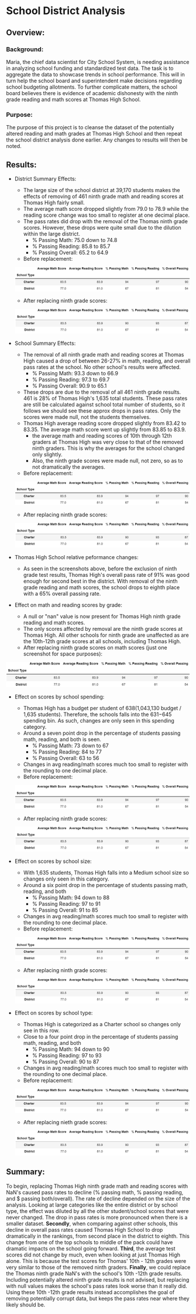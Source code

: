# School District Analysis

## Overview:
### Background:
Maria, the chief data scientist for City School System, is needing assistance in analyzing school funding and standardized test data. The task is to aggregate the data to showcase trends in school performance. This will in turn help the school board and superintendent make decisions regarding school budgeting allotments. To further complicate matters, the school board believes there is evidence of academic dishonesty with the ninth grade reading and math scores at Thomas High School.

### Purpose:
The purpose of this project is to cleanse the dataset of the potentially altered reading and math grades at Thomas High School and then repeat the school district analysis done earlier. Any changes to results will then be noted.

## Results:
- District Summary Effects:
    - The large size of the school district at 39,170 students makes the effects of removing of 461 ninth grade math and reading scores at Thomas High fairly small.
    - The average math score dropped slightly from 79.0 to 78.9 while the reading score change was too small to register at one decimal place.
    - The pass rates did drop with the removal of the Thomas ninth grade scores. However, these drops were quite small due to the dilution within the large district.
        - % Passing Math: 75.0 down to 74.8
        - % Passing Reading: 85.8 to 85.7
        - % Passing Overall: 65.2 to 64.9
    - Before replacement:
     
    ![School_Type_Scores_before_replace](https://github.com/bfox87/School_District_Analysis/blob/main/Resources/School_Type_Scores_before_replace.PNG)
    
    - After replacing ninth grade scores:
    
    ![School_Type_Scores_after_replace](https://github.com/bfox87/School_District_Analysis/blob/main/Resources/School_Type_Scores_after_replace.PNG)
    
- School Summary Effects:
    - The removal of all ninth grade math and reading scores at Thomas High caused a drop of between 26-27% in math, reading, and overall pass rates at the school. No other school's results were affected.
        - % Passing Math: 93.3 down to 66.9
        - % Passing Reading: 97.3 to 69.7
        - % Passing Overall: 90.9 to 65.1
    - These drops are due to the removal of all 461 ninth grade results. 461 is 28% of Thomas High's 1,635 total students. These pass rates are still be calculated against school total number of students, so it follows we should see these approx drops in pass rates. Only the scores were made null, not the students themselves.
    - Thomas High average reading score dropped slightly from 83.42 to 83.35. The average math score went up slightly from 83.85 to 83.9.
        - the average math and reading scores of 10th through 12th graders at Thomas High was very close to that of the removed ninth graders. This is why the averages for the school changed only slightly.
        - Also, the ninth grade scores were made null, not zero, so as to not dramatically the averages.  
    - Before replacement:
     
    ![School_Type_Scores_before_replace](https://github.com/bfox87/School_District_Analysis/blob/main/Resources/School_Type_Scores_before_replace.PNG)
    
    - After replacing ninth grade scores:
    
    ![School_Type_Scores_after_replace](https://github.com/bfox87/School_District_Analysis/blob/main/Resources/School_Type_Scores_after_replace.PNG)

- Thomas High School relative peformance changes:
    - As seen in the screenshots above, before the exclusion of ninth grade test results, Thomas High's overall pass rate of 91% was good enough for second best in the district. With removal of the ninth grade reading and math scores, the school drops to eighth place with a 65% overall passing rate.
    
- Effect on math and reading scores by grade:
    - A null or "nan" value is now present for Thomas High ninth grade reading and math scores.
    - The only scores affected by removal are the ninth grade scores at Thomas High. All other schools for ninth grade are unaffected as are the 10th-12th grade scores at all schools, including Thomas High.
    - After replacing ninth grade scores on math scores (just one screenshot for space purposes):

![School_Type_Scores_before_replace](https://github.com/bfox87/School_District_Analysis/blob/main/Resources/School_Type_Scores_before_replace.PNG)

- Effect on scores by school spending:
    - Thomas High has a budget per student of $638 ($1,043,130 budget / 1,635 students). Therefore, the schools falls into the $631-$645 spending bin. As such, changes are only seen in this spending category. 
    - Around a seven point drop in the percentage of students passing math, reading, and both is seen.
        - % Passing Math: 73 down to 67
        - % Passing Reading: 84 to 77
        - % Passing Overall: 63 to 56
     - Changes in avg reading/math scores much too small to register with the rounding to one decimal place.
     - Before replacement:
     
    ![School_Type_Scores_before_replace](https://github.com/bfox87/School_District_Analysis/blob/main/Resources/School_Type_Scores_before_replace.PNG)
    
    - After replacing ninth grade scores:
    
    ![School_Type_Scores_after_replace](https://github.com/bfox87/School_District_Analysis/blob/main/Resources/School_Type_Scores_after_replace.PNG)
    
- Effect on scores by school size:
    - With 1,635 students, Thomas High falls into a Medium school size so changes only seen in this category.
    - Around a six point drop in the percentage of students passing math, reading, and both
        - % Passing Math: 94 down to 88
        - % Passing Reading: 97 to 91
        - % Passing Overall: 91 to 85
     - Changes in avg reading/math scores much too small to register with the rounding to one decimal place.
     - Before replacement:
     
    ![School_Type_Scores_before_replace](https://github.com/bfox87/School_District_Analysis/blob/main/Resources/School_Type_Scores_before_replace.PNG)
    
    - After replacing ninth grade scores:
    
    ![School_Type_Scores_after_replace](https://github.com/bfox87/School_District_Analysis/blob/main/Resources/School_Type_Scores_after_replace.PNG)
    
- Effect on scores by school type:
    - Thomas High is categorized as a Charter school so changes only see in this row.
    - Close to a four point drop in the percentage of students passing math, reading, and both
        - % Passing Math: 94 down to 90
        - % Passing Reading: 97 to 93
        - % Passing Overall: 90 to 87
     - Changes in avg reading/math scores much too small to register with the rounding to one decimal place.
     - Before replacement:
     
    ![School_Type_Scores_before_replace](https://github.com/bfox87/School_District_Analysis/blob/main/Resources/School_Type_Scores_before_replace.PNG)
    
    - After replacing nieth grade scores:
    
    ![School_Type_Scores_after_replace](https://github.com/bfox87/School_District_Analysis/blob/main/Resources/School_Type_Scores_after_replace.PNG)
    
## Summary:
To begin, replacing Thomas High ninth grade math and reading scores with NaN's caused pass rates to decline (% passing math, % passing reading, and $ passing both/overall). The rate of decline depended on the size of the analysis. Looking at large categories like the entire district or by school type, the effect was diluted by all the other student/school scores that were never changed. The drop in pass rates is more pronounced when there is a smaller dataset. **Secondly**, when comparing against other schools, this decline in overall pass rates caused Thomas High School to drop dramatically in the rankings, from second place in the district to eighth. This change from one of the top schools to middle of the pack could have dramatic impacts on the school going forward. **Third**, the average test scores did not change by much, even when looking at just Thomas High alone. This is because the test scores for Thomas' 10th - 12th grades were very similar to those of the removed ninth graders. **Finally**, we could replace the Thomas ninth grade NaN's with the school's 10th -12th grade results. Including potentially altered ninth grade results is not advised, but replacing with null values makes the school's pass rates look worse than it really did. Using these 10th -12th grade results instead accomplishes the goal of removing potentially corrupt data, but keeps the pass rates near where they likely should be.
